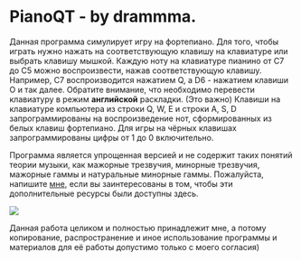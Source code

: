 # PianoQT - by drammma.
Данная программа симулирует игру на фортепиано. Для того, чтобы играть нужно нажать на соответствующую клавишу на клавиатуре или выбрать клавишу мышкой. Каждую ноту на клавиатуре пианино от C7 до C5 можно воспроизвести, нажав соответствующую клавишу. Например, C7 воспроизводится нажатием Q, а D6 - нажатием клавиши O и так далее. Обратите внимание, что необходимо перевести клавиатуру в режим **английской** раскладки. (Это важно)
Клавиши на клавиатуре компьютера из строки Q, W, E и строки A, S, D запрограммированы на воспроизведение нот, сформированных из белых клавиш фортепиано. Для игры на чёрных клавишах запрограммированы цифры от 1 до 0 включительно.

Программа является упрощенная версией и не содержит таких понятий теории музыки, как мажорные трезвучия, минорные трезвучия, мажорные гаммы и натуральные минорные гаммы. Пожалуйста, напишите [мне](https://vk.com/visssavi), если вы заинтересованы в том, чтобы эти дополнительные ресурсы были доступны здесь.

![](https://sun9-35.userapi.com/impg/VwzUboDie8FhVuh6P5hiOUq4PuWbrj3ys_YuNg/Eut3qC75wo0.jpg?size=917x379&quality=96&sign=ab99ccdd7bc28a7664e4096fe88a0827&type=album)

Данная работа целиком и полностью принадлежит мне, а потому копирование, распространение и иное использование программы и материалов для её работы допустимо только с моего согласия)
